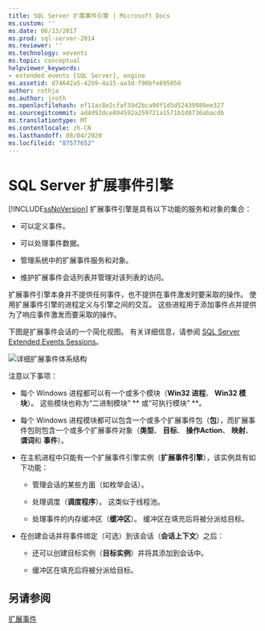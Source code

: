 ```yaml
---
title: SQL Server 扩展事件引擎 | Microsoft Docs
ms.custom: ''
ms.date: 06/13/2017
ms.prod: sql-server-2014
ms.reviewer: ''
ms.technology: xevents
ms.topic: conceptual
helpviewer_keywords:
- extended events [SQL Server], engine
ms.assetid: d74642a5-42b9-4a15-aa3d-f98bfe695050
author: rothja
ms.author: jroth
ms.openlocfilehash: ef11ac8e2cfaf39d2bca90f1d5d52439989ee327
ms.sourcegitcommit: ad4d92dce894592a259721a1571b1d8736abacdb
ms.translationtype: MT
ms.contentlocale: zh-CN
ms.lasthandoff: 08/04/2020
ms.locfileid: "87577652"
---
```

# <a name="sql-server-extended-events-engine"></a>SQL Server 扩展事件引擎
  [!INCLUDE[ssNoVersion](../../includes/ssnoversion-md.md)] 扩展事件引擎是具有以下功能的服务和对象的集合：  
  
-   可以定义事件。  
  
-   可以处理事件数据。  
  
-   管理系统中的扩展事件服务和对象。  
  
-   维护扩展事件会话列表并管理对该列表的访问。  
  
 扩展事件引擎本身并不提供任何事件，也不提供在事件激发时要采取的操作。 使用扩展事件引擎的进程定义与引擎之间的交互。 这些进程用于添加事件点并提供为了响应事件激发而要采取的操作。  
  
 下图是扩展事件会话的一个简化视图。 有关详细信息，请参阅 [SQL Server Extended Events Sessions](sql-server-extended-events-sessions.md)。  
  
 ![详细扩展事件体系结构](../../database-engine/media/xearchitecturedetailed.gif "详细扩展事件体系结构")  
  
 注意以下事项：  
  
-   每个 Windows 进程都可以有一个或多个模块（**Win32 进程**、 **Win32 模块**）。 这些模块也称为“二进制模块” ** 或“可执行模块” **。  
  
-   每个 Windows 进程模块都可以包含一个或多个扩展事件包（**包**），而扩展事件包则包含一个或多个扩展事件对象（**类型**、 **目标**、 **操作Action**、 **映射**、 **谓词**和 **事件**）。  
  
-   在主机进程中只能有一个扩展事件引擎实例（**扩展事件引擎**），该实例具有如下功能：  
  
    -   管理会话的某些方面（如枚举会话）。  
  
    -   处理调度（**调度程序**）。 这类似于线程池。  
  
    -   处理事件的内存缓冲区（**缓冲区**）。 缓冲区在填充后将被分派给目标。  
  
-   在创建会话并将事件绑定（可选）到该会话（**会话上下文**）之后：  
  
    -   还可以创建目标实例（**目标实例**）并将其添加到会话中。  
  
    -   缓冲区在填充后将被分派给目标。  
  
## <a name="see-also"></a>另请参阅  
 [扩展事件](extended-events.md)  
  
  
